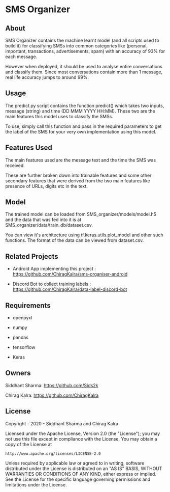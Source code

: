# SMS Organizer

## About
SMS Organizer contains the machine learnt model (and all scripts used to build it) for classifying SMSs into common categories like (personal, important, transactions, advertisements, spam) with an accuracy of 93% for each message. 

However when deployed, it should be used to analyse entire conversations and classify them. Since most conversations contain more than 1 message, real life accuracy jumps to around 99%. 

## Usage
The predict.py script contains the function predict() which takes two inputs, message (string) and time (DD MMM YYYY HH:MM). These two are the main features this model uses to classify the SMSs.

To use, simply call this function and pass in the required parameters to get the label of the SMS for your very own implementation using this model.

## Features Used
The main features used are the message text and the time the SMS was received. 

These are further broken down into trainable features and some other secondary features that were derived from the two main features like presence of URLs, digits etc in the text.

## Model
The trained model can be loaded from SMS_organizer/models/model.h5 and the data that was fed into it is at SMS_organizer/data/train_db/dataset.csv.

You can view it's architecture using tf.keras.utils.plot_model and other such functions. The format of the data can be viewed from dataset.csv.

## Related Projects
* Android App implementing this project : https://github.com/ChiragKalra/sms-organiser-android

* Discord Bot to collect training labels : https://github.com/ChiragKalra/data-label-discord-bot


## Requirements 
* openpyxl

* numpy

* pandas

* tensorflow

* Keras

## Owners
Siddhant Sharma: https://github.com/Sids2k

Chirag Kalra: https://github.com/ChiragKalra

## License
Copyright - 2020 - Siddhant Sharma and Chirag Kalra

Licensed under the Apache License, Version 2.0 (the "License");
you may not use this file except in compliance with the License.
You may obtain a copy of the License at

    http://www.apache.org/licenses/LICENSE-2.0

Unless required by applicable law or agreed to in writing, software
distributed under the License is distributed on an "AS IS" BASIS,
WITHOUT WARRANTIES OR CONDITIONS OF ANY KIND, either express or implied.
See the License for the specific language governing permissions and
limitations under the License.
